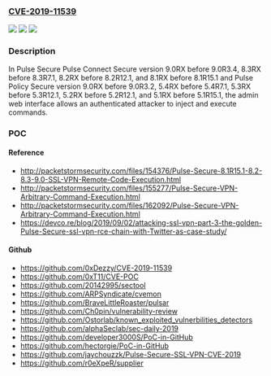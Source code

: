 ### [CVE-2019-11539](https://cve.mitre.org/cgi-bin/cvename.cgi?name=CVE-2019-11539)
![](https://img.shields.io/static/v1?label=Product&message=n%2Fa&color=blue)
![](https://img.shields.io/static/v1?label=Version&message=n%2Fa&color=blue)
![](https://img.shields.io/static/v1?label=Vulnerability&message=n%2Fa&color=brighgreen)

### Description

In Pulse Secure Pulse Connect Secure version 9.0RX before 9.0R3.4, 8.3RX before 8.3R7.1, 8.2RX before 8.2R12.1, and 8.1RX before 8.1R15.1 and Pulse Policy Secure version 9.0RX before 9.0R3.2, 5.4RX before 5.4R7.1, 5.3RX before 5.3R12.1, 5.2RX before 5.2R12.1, and 5.1RX before 5.1R15.1, the admin web interface allows an authenticated attacker to inject and execute commands.

### POC

#### Reference
- http://packetstormsecurity.com/files/154376/Pulse-Secure-8.1R15.1-8.2-8.3-9.0-SSL-VPN-Remote-Code-Execution.html
- http://packetstormsecurity.com/files/155277/Pulse-Secure-VPN-Arbitrary-Command-Execution.html
- http://packetstormsecurity.com/files/162092/Pulse-Secure-VPN-Arbitrary-Command-Execution.html
- https://devco.re/blog/2019/09/02/attacking-ssl-vpn-part-3-the-golden-Pulse-Secure-ssl-vpn-rce-chain-with-Twitter-as-case-study/

#### Github
- https://github.com/0xDezzy/CVE-2019-11539
- https://github.com/0xT11/CVE-POC
- https://github.com/20142995/sectool
- https://github.com/ARPSyndicate/cvemon
- https://github.com/BraveLittleRoaster/pulsar
- https://github.com/Ch0pin/vulnerability-review
- https://github.com/Ostorlab/known_exploited_vulnerbilities_detectors
- https://github.com/alphaSeclab/sec-daily-2019
- https://github.com/developer3000S/PoC-in-GitHub
- https://github.com/hectorgie/PoC-in-GitHub
- https://github.com/jaychouzzk/Pulse-Secure-SSL-VPN-CVE-2019
- https://github.com/r0eXpeR/supplier

